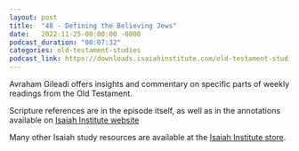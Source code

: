 ```yaml
---
layout: post
title:  "48 - Defining the Believing Jews"
date:   2022-11-25-00:00:00 -0000
podcast_duration: "00:07:32"
categories: old-testament-studies
podcast_link: https://downloads.isaiahinstitute.com/old-testament-studies/II-OT-48.mp3
---
```

Avraham Gileadi offers insights and commentary on specific parts of weekly readings from the Old Testament.

Scripture references are in the episode itself, as well as in the annotations available on [Isaiah Institute website](https://isaiahinstitute.com/studies-in-the-old-testament/)

Many other Isaiah study resources are available at the [Isaiah Institute store](https://isaiahinstitute.com/store/).